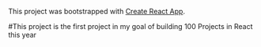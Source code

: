 This project was bootstrapped with [Create React App](https://github.com/facebook/create-react-app).

#This project is the first project in my goal of building 100 Projects in React this year
